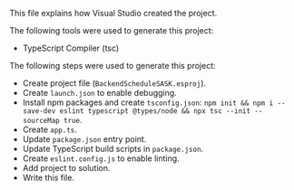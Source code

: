 This file explains how Visual Studio created the project.

The following tools were used to generate this project:
- TypeScript Compiler (tsc)

The following steps were used to generate this project:
- Create project file (`BackendScheduleSASK.esproj`).
- Create `launch.json` to enable debugging.
- Install npm packages and create `tsconfig.json`: `npm init && npm i --save-dev eslint typescript @types/node && npx tsc --init --sourceMap true`.
- Create `app.ts`.
- Update `package.json` entry point.
- Update TypeScript build scripts in `package.json`.
- Create `eslint.config.js` to enable linting.
- Add project to solution.
- Write this file.
